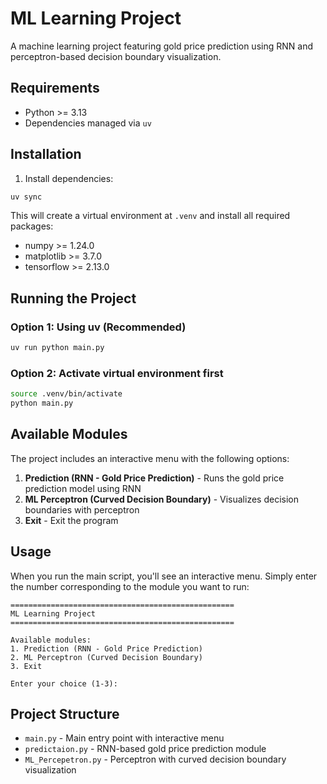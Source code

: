 # ML Learning Project

A machine learning project featuring gold price prediction using RNN and perceptron-based decision boundary visualization.

## Requirements

- Python >= 3.13
- Dependencies managed via `uv`

## Installation

1. Install dependencies:
```bash
uv sync
```

This will create a virtual environment at `.venv` and install all required packages:
- numpy >= 1.24.0
- matplotlib >= 3.7.0
- tensorflow >= 2.13.0

## Running the Project

### Option 1: Using uv (Recommended)
```bash
uv run python main.py
```

### Option 2: Activate virtual environment first
```bash
source .venv/bin/activate
python main.py
```

## Available Modules

The project includes an interactive menu with the following options:

1. **Prediction (RNN - Gold Price Prediction)** - Runs the gold price prediction model using RNN
2. **ML Perceptron (Curved Decision Boundary)** - Visualizes decision boundaries with perceptron
3. **Exit** - Exit the program

## Usage

When you run the main script, you'll see an interactive menu. Simply enter the number corresponding to the module you want to run:

```
==================================================
ML Learning Project
==================================================

Available modules:
1. Prediction (RNN - Gold Price Prediction)
2. ML Perceptron (Curved Decision Boundary)
3. Exit

Enter your choice (1-3):
```

## Project Structure

- `main.py` - Main entry point with interactive menu
- `predictaion.py` - RNN-based gold price prediction module
- `ML_Percepetron.py` - Perceptron with curved decision boundary visualization